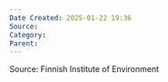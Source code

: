 ```yaml
---
Date Created: 2025-01-22 19:36
Source: 
Category: 
Parent:
---
```

Source:
Finnish Institute of Environment